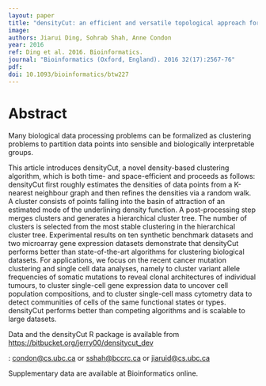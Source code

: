 ```yaml
---
layout: paper
title: "densityCut: an efficient and versatile topological approach for automatic clustering of biological data."
image: 
authors: Jiarui Ding, Sohrab Shah, Anne Condon
year: 2016
ref: Ding et al. 2016. Bioinformatics.
journal: "Bioinformatics (Oxford, England). 2016 32(17):2567-76"
pdf: 
doi: 10.1093/bioinformatics/btw227
---
```


# Abstract

Many biological data processing problems can be formalized as clustering problems to partition data points into sensible and biologically interpretable groups.

This article introduces densityCut, a novel density-based clustering algorithm, which is both time- and space-efficient and proceeds as follows: densityCut first roughly estimates the densities of data points from a K-nearest neighbour graph and then refines the densities via a random walk. A cluster consists of points falling into the basin of attraction of an estimated mode of the underlining density function. A post-processing step merges clusters and generates a hierarchical cluster tree. The number of clusters is selected from the most stable clustering in the hierarchical cluster tree. Experimental results on ten synthetic benchmark datasets and two microarray gene expression datasets demonstrate that densityCut performs better than state-of-the-art algorithms for clustering biological datasets. For applications, we focus on the recent cancer mutation clustering and single cell data analyses, namely to cluster variant allele frequencies of somatic mutations to reveal clonal architectures of individual tumours, to cluster single-cell gene expression data to uncover cell population compositions, and to cluster single-cell mass cytometry data to detect communities of cells of the same functional states or types. densityCut performs better than competing algorithms and is scalable to large datasets.

Data and the densityCut R package is available from https://bitbucket.org/jerry00/densitycut_dev

: condon@cs.ubc.ca or sshah@bccrc.ca or jiaruid@cs.ubc.ca

Supplementary data are available at Bioinformatics online.

